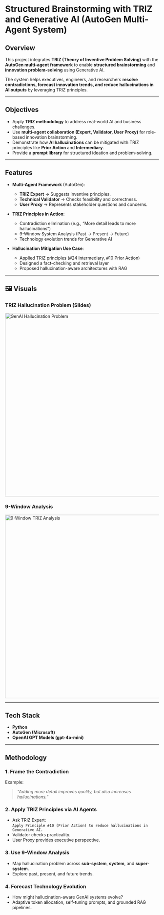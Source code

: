 # Structured Brainstorming with TRIZ and Generative AI (AutoGen Multi-Agent System)

## Overview
This project integrates **TRIZ (Theory of Inventive Problem Solving)** with the **AutoGen multi-agent framework** to enable **structured brainstorming** and **innovation problem-solving** using Generative AI.  

The system helps executives, engineers, and researchers **resolve contradictions, forecast innovation trends, and reduce hallucinations in AI outputs** by leveraging TRIZ principles.  

---

## Objectives
- Apply **TRIZ methodology** to address real-world AI and business challenges.  
- Use **multi-agent collaboration (Expert, Validator, User Proxy)** for role-based innovation brainstorming.  
- Demonstrate how **AI hallucinations** can be mitigated with TRIZ principles like **Prior Action** and **Intermediary**.  
- Provide a **prompt library** for structured ideation and problem-solving.  

---

## Features
- **Multi-Agent Framework** (AutoGen):  
  - **TRIZ Expert** → Suggests inventive principles.  
  - **Technical Validator** → Checks feasibility and correctness.  
  - **User Proxy** → Represents stakeholder questions and concerns.  

- **TRIZ Principles in Action**:  
  - Contradiction elimination (e.g., “More detail leads to more hallucinations”)  
  - 9-Window System Analysis (Past → Present → Future)  
  - Technology evolution trends for Generative AI  

- **Hallucination Mitigation Use Case**:  
  - Applied TRIZ principles (#24 Intermediary, #10 Prior Action)  
  - Designed a fact-checking and retrieval layer  
  - Proposed hallucination-aware architectures with RAG  

---

## 🖼️ Visuals

### TRIZ Hallucination Problem (Slides)  
<img src="screenshots/GNHW1 (1).png" alt="GenAI Hallucination Problem" width="600"/>  

### 9-Window Analysis  
<img src="screenshots/GNHW2 (1).png" alt="9-Window TRIZ Analysis" width="600"/>  

---

## Tech Stack
- **Python**  
- **AutoGen (Microsoft)**  
- **OpenAI GPT Models (gpt-4o-mini)**  

---

## Methodology

### 1. Frame the Contradiction
Example:  
> *“Adding more detail improves quality, but also increases hallucinations.”*

### 2. Apply TRIZ Principles via AI Agents
- Ask TRIZ Expert:  
  `Apply Principle #10 (Prior Action) to reduce hallucinations in Generative AI.`  
- Validator checks practicality.  
- User Proxy provides executive perspective.  

### 3. Use 9-Window Analysis
- Map hallucination problem across **sub-system**, **system**, and **super-system**.  
- Explore past, present, and future trends.  

### 4. Forecast Technology Evolution
- How might hallucination-aware GenAI systems evolve?  
- Adaptive token allocation, self-tuning prompts, and grounded RAG pipelines.  
